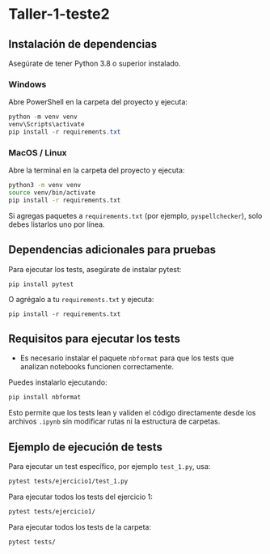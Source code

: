 # Taller-1-teste2

## Instalación de dependencias

Asegúrate de tener Python 3.8 o superior instalado.

### Windows

Abre PowerShell en la carpeta del proyecto y ejecuta:

```powershell
python -m venv venv
venv\Scripts\activate
pip install -r requirements.txt
```

### MacOS / Linux

Abre la terminal en la carpeta del proyecto y ejecuta:

```bash
python3 -m venv venv
source venv/bin/activate
pip install -r requirements.txt
```

Si agregas paquetes a `requirements.txt` (por ejemplo, `pyspellchecker`), solo debes listarlos uno por línea.

## Dependencias adicionales para pruebas

Para ejecutar los tests, asegúrate de instalar pytest:

```
pip install pytest
```

O agrégalo a tu `requirements.txt` y ejecuta:

```
pip install -r requirements.txt
```

## Requisitos para ejecutar los tests

- Es necesario instalar el paquete `nbformat` para que los tests que analizan notebooks funcionen correctamente.

Puedes instalarlo ejecutando:

```bash
pip install nbformat
```

Esto permite que los tests lean y validen el código directamente desde los archivos `.ipynb` sin modificar rutas ni la estructura de carpetas.

## Ejemplo de ejecución de tests

Para ejecutar un test específico, por ejemplo `test_1.py`, usa:

```bash
pytest tests/ejercicio1/test_1.py
```

Para ejecutar todos los tests del ejercicio 1:

```bash
pytest tests/ejercicio1/
```

Para ejecutar todos los tests de la carpeta:

```bash
pytest tests/
```

